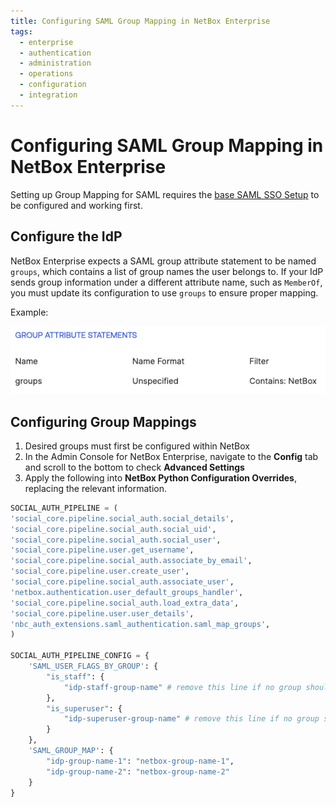 ```yaml
---
title: Configuring SAML Group Mapping in NetBox Enterprise
tags:
  - enterprise
  - authentication
  - administration
  - operations
  - configuration
  - integration
---
```


# Configuring SAML Group Mapping in NetBox Enterprise 

Setting up Group Mapping for SAML requires the [base SAML SSO Setup](./nbe-saml.md) to be configured and working first.

## Configure the IdP 

NetBox Enterprise expects a SAML group attribute statement to be named `groups`, which contains a list of group names the user belongs to. If your IdP sends group information under a different attribute name, such as `MemberOf`, you must update its configuration to use `groups` to ensure proper mapping.

Example:

![SAML Settings](../images/netbox-enterprise/SAML/netbox-enterprise-saml-idp-groups.png)

## Configuring Group Mappings  

1. Desired groups must first be configured within NetBox
2. In the Admin Console for NetBox Enterprise, navigate to the **Config** tab and scroll to the bottom to check **Advanced Settings**
3. Apply the following into **NetBox Python Configuration Overrides**, replacing the relevant information.

``` python
SOCIAL_AUTH_PIPELINE = (
'social_core.pipeline.social_auth.social_details',
'social_core.pipeline.social_auth.social_uid',
'social_core.pipeline.social_auth.social_user',
'social_core.pipeline.user.get_username',
'social_core.pipeline.social_auth.associate_by_email',
'social_core.pipeline.user.create_user',
'social_core.pipeline.social_auth.associate_user',
'netbox.authentication.user_default_groups_handler',
'social_core.pipeline.social_auth.load_extra_data',
'social_core.pipeline.user.user_details',
'nbc_auth_extensions.saml_authentication.saml_map_groups',
)

SOCIAL_AUTH_PIPELINE_CONFIG = {
    'SAML_USER_FLAGS_BY_GROUP': {
        "is_staff": {
            "idp-staff-group-name" # remove this line if no group should be granted 'Staff'
        },
        "is_superuser": {
            "idp-superuser-group-name" # remove this line if no group should be granted 'Superuser'
        }
    },
    'SAML_GROUP_MAP': {
        "idp-group-name-1": "netbox-group-name-1",
        "idp-group-name-2": "netbox-group-name-2"
    }
}
```

